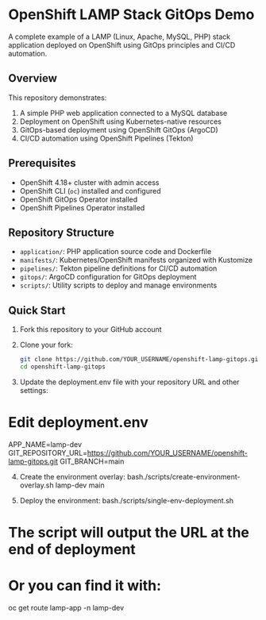 # OpenShift LAMP Stack GitOps Demo

A complete example of a LAMP (Linux, Apache, MySQL, PHP) stack application deployed on OpenShift using GitOps principles and CI/CD automation.

## Overview

This repository demonstrates:

1. A simple PHP web application connected to a MySQL database
2. Deployment on OpenShift using Kubernetes-native resources
3. GitOps-based deployment using OpenShift GitOps (ArgoCD)
4. CI/CD automation using OpenShift Pipelines (Tekton)

## Prerequisites

- OpenShift 4.18+ cluster with admin access
- OpenShift CLI (`oc`) installed and configured
- OpenShift GitOps Operator installed
- OpenShift Pipelines Operator installed

## Repository Structure

- `application/`: PHP application source code and Dockerfile
- `manifests/`: Kubernetes/OpenShift manifests organized with Kustomize
- `pipelines/`: Tekton pipeline definitions for CI/CD automation
- `gitops/`: ArgoCD configuration for GitOps deployment
- `scripts/`: Utility scripts to deploy and manage environments

## Quick Start

1. Fork this repository to your GitHub account

2. Clone your fork:
   ```bash
   git clone https://github.com/YOUR_USERNAME/openshift-lamp-gitops.git
   cd openshift-lamp-gitops

3. Update the deployment.env file with your repository URL and other settings:
# Edit deployment.env
APP_NAME=lamp-dev
GIT_REPOSITORY_URL=https://github.com/YOUR_USERNAME/openshift-lamp-gitops.git
GIT_BRANCH=main

4. Create the environment overlay:
bash./scripts/create-environment-overlay.sh lamp-dev main

5. Deploy the environment:
bash./scripts/single-env-deployment.sh

# The script will output the URL at the end of deployment
# Or you can find it with:
oc get route lamp-app -n lamp-dev